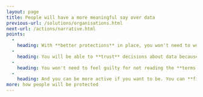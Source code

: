 ```yaml
---
layout: page
title: People will have a more meaningful say over data
previous-url: /solutions/organisations.html
next-url: /actions/narrative.html
points:
  -
    heading: With **better protections** in place, you won't need to worry about data being collected about you, how it is used, or how you are affected by data other people have shared.
  -
    heading: You will be able to **trust** decisions about data because they will be made by **people like you**.
  -
    heading: You won't need to feel guilty for not reading the **terms & conditions** or changing your **privacy controls**, or quitting the service. The defaults will be safe for you, your family and friends, and community. Someone will be watching your back.
  -
    heading: And you can be more active if you want to be. You can **find out** how organisations use data, and **make your voice heard**. You might complete **surveys**, volunteer for **citizen juries**, or become a **representative** for your community.
more: how people will be protected
---
```

